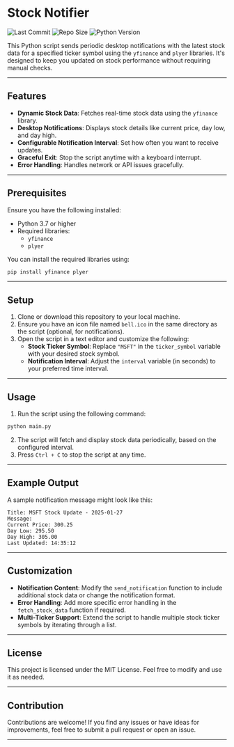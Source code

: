 # Stock Notifier

![Last Commit](https://img.shields.io/github/last-commit/nisch-mhrzn/Desktop-notifier)
![Repo Size](https://img.shields.io/github/repo-size/nisch-mhrzn/Desktop-notifier)
![Python Version](https://img.shields.io/badge/python-3.7%2B-blue)

This Python script sends periodic desktop notifications with the latest stock data for a specified ticker symbol using the `yfinance` and `plyer` libraries. It's designed to keep you updated on stock performance without requiring manual checks.

---

## Features

- **Dynamic Stock Data**: Fetches real-time stock data using the `yfinance` library.
- **Desktop Notifications**: Displays stock details like current price, day low, and day high.
- **Configurable Notification Interval**: Set how often you want to receive updates.
- **Graceful Exit**: Stop the script anytime with a keyboard interrupt.
- **Error Handling**: Handles network or API issues gracefully.

---

## Prerequisites

Ensure you have the following installed:

- Python 3.7 or higher
- Required libraries:
  - `yfinance`
  - `plyer`

You can install the required libraries using:

```bash
pip install yfinance plyer
```

---

## Setup

1. Clone or download this repository to your local machine.
2. Ensure you have an icon file named `bell.ico` in the same directory as the script (optional, for notifications).
3. Open the script in a text editor and customize the following:
   - **Stock Ticker Symbol**: Replace `"MSFT"` in the `ticker_symbol` variable with your desired stock symbol.
   - **Notification Interval**: Adjust the `interval` variable (in seconds) to your preferred time interval.

---

## Usage

1. Run the script using the following command:

```bash
python main.py
```

2. The script will fetch and display stock data periodically, based on the configured interval.
3. Press `Ctrl + C` to stop the script at any time.

---

## Example Output

A sample notification message might look like this:

```
Title: MSFT Stock Update - 2025-01-27
Message:
Current Price: 300.25
Day Low: 295.50
Day High: 305.00
Last Updated: 14:35:12
```

---

## Customization

- **Notification Content**: Modify the `send_notification` function to include additional stock data or change the notification format.
- **Error Handling**: Add more specific error handling in the `fetch_stock_data` function if required.
- **Multi-Ticker Support**: Extend the script to handle multiple stock ticker symbols by iterating through a list.

---

## License

This project is licensed under the MIT License. Feel free to modify and use it as needed.

---

## Contribution

Contributions are welcome! If you find any issues or have ideas for improvements, feel free to submit a pull request or open an issue.

---



